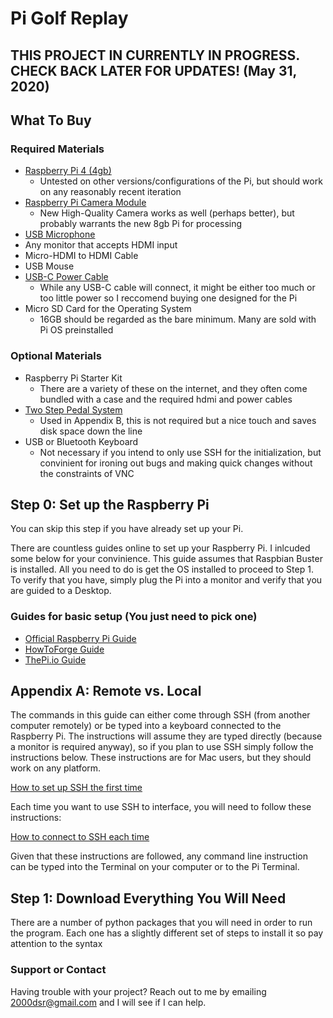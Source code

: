 # Pi Golf Replay

## THIS PROJECT IN CURRENTLY IN PROGRESS. CHECK BACK LATER FOR UPDATES! (May 31, 2020)

## **What To Buy**
### Required Materials
- [Raspberry Pi 4 (4gb)](https://www.amazon.com/Raspberry-Model-2019-Quad-Bluetooth/dp/B07TC2BK1X/ref=sr_1_4?dchild=1&keywords=raspberry+pi&qid=1590900503&sr=8-4)
  - Untested on other versions/configurations of the Pi, but should work on any reasonably recent iteration
- [Raspberry Pi Camera Module](https://www.amazon.com/Raspberry-Pi-Camera-Module-Megapixel/dp/B01ER2SKFS/ref=sr_1_1?dchild=1&keywords=raspberry+pi+camera&qid=1590900526&sr=8-1)
  - New High-Quality Camera works as well (perhaps better), but probably warrants the new 8gb Pi for processing
- [USB Microphone](https://www.amazon.com/AIYIBEN-Super-Micr%C3%B3fono-Laptop-Desktop/dp/B01MQ2AA0X/ref=sr_1_1_sspa?dchild=1&keywords=usb+microphone+raspberry+pi&qid=1590903075&sr=8-1-spons&psc=1&spLa=ZW5jcnlwdGVkUXVhbGlmaWVyPUEyUzFWMzNHTjBPN1c3JmVuY3J5cHRlZElkPUEwMzQxMjkyMkJaRUY4MEwwODNMNiZlbmNyeXB0ZWRBZElkPUEwMzY1NTk2MVVIVDhPWE80TzVDSCZ3aWRnZXROYW1lPXNwX2F0ZiZhY3Rpb249Y2xpY2tSZWRpcmVjdCZkb05vdExvZ0NsaWNrPXRydWU=)
- Any monitor that accepts HDMI input
- Micro-HDMI to HDMI Cable
- USB Mouse
- [USB-C Power Cable](https://www.raspberrypi.org/products/type-c-power-supply/)
  - While any USB-C cable will connect, it  might be either too much or too little power so I reccomend buying one designed for the Pi
- Micro SD Card for the Operating System
  - 16GB should be regarded as the bare minimum. Many are sold with Pi OS preinstalled
  
### Optional Materials
- Raspberry Pi Starter  Kit
  - There are a variety of these on the internet, and they often come bundled with a case and the required hdmi and power cables
- [Two Step Pedal System](https://www.amazon.com/gp/product/B07QDRPDS2/ref=ppx_yo_dt_b_asin_title_o01_s00?ie=UTF8&psc=1)
  - Used in Appendix B, this is not required but a nice touch and saves disk space down the line
- USB or Bluetooth Keyboard
  - Not necessary if you intend to only use SSH for the initialization, but convinient for ironing out bugs and making quick changes without the constraints of VNC

## **Step 0: Set up the Raspberry Pi**
You can skip this step if you have already set up your Pi.

There are countless guides online to set up your Raspberry Pi. I inlcuded some below for your convinience. This guide assumes that Raspbian Buster is installed. All you need to do is get the OS installed to proceed to Step 1. To verify that you have, simply plug the Pi into a monitor and verify that you are guided to a Desktop.

### Guides for basic setup (You just need to pick one)
- [Official Raspberry Pi Guide](https://www.raspberrypi.org/help/noobs-setup/2/)
- [HowToForge Guide](https://www.howtoforge.com/tutorial/howto-install-raspbian-on-raspberry-pi/)
- [ThePi.io Guide](https://thepi.io/how-to-install-raspbian-on-the-raspberry-pi/)


## Appendix A: Remote vs. Local
The commands in this guide can either come through SSH (from another computer remotely) or be typed into a keyboard connected to the Raspberry Pi. The instructions will assume they are typed directly (because a monitor is required anyway), so if you plan to use SSH simply follow the instructions below. These instructions are for Mac users, but they should work on any platform. 

[How to set up SSH the first time](https://www.raspberrypi.org/documentation/remote-access/ssh/)

Each time you want to use SSH to interface, you will need to follow these instructions:

[How to connect to SSH each time](https://www.raspberrypi.org/documentation/remote-access/ssh/unix.md)

Given that these instructions are followed, any command line instruction can be typed into the Terminal on your computer or to the Pi Terminal.

## **Step 1: Download Everything You Will Need**
There are a number of python packages that you will need in order to run the program. Each one has a slightly different set of steps to install it so pay attention to the syntax






  




### Support or Contact

Having trouble with your project? Reach out to me by emailing 2000dsr@gmail.com and I will see if I can help.
